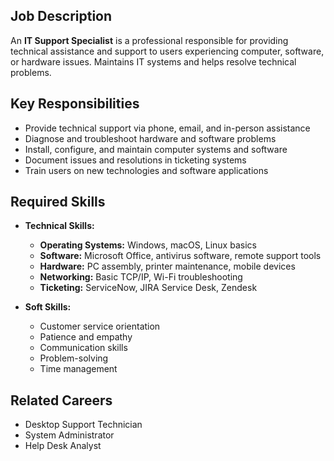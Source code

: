 ## Job Description
An **IT Support Specialist** is a professional responsible for providing technical assistance and support to users experiencing computer, software, or hardware issues. Maintains IT systems and helps resolve technical problems.

## Key Responsibilities
- Provide technical support via phone, email, and in-person assistance
- Diagnose and troubleshoot hardware and software problems
- Install, configure, and maintain computer systems and software
- Document issues and resolutions in ticketing systems
- Train users on new technologies and software applications

## Required Skills
- **Technical Skills:**
  - **Operating Systems:** Windows, macOS, Linux basics
  - **Software:** Microsoft Office, antivirus software, remote support tools
  - **Hardware:** PC assembly, printer maintenance, mobile devices
  - **Networking:** Basic TCP/IP, Wi-Fi troubleshooting
  - **Ticketing:** ServiceNow, JIRA Service Desk, Zendesk

- **Soft Skills:**
  - Customer service orientation
  - Patience and empathy
  - Communication skills
  - Problem-solving
  - Time management

## Related Careers
- Desktop Support Technician
- System Administrator
- Help Desk Analyst